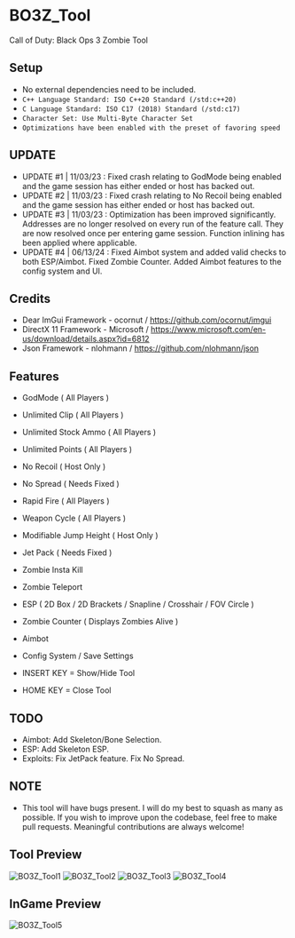 # BO3Z_Tool
Call of Duty: Black Ops 3 Zombie Tool

## Setup
* No external dependencies need to be included.
* ```C++ Language Standard: ISO C++20 Standard (/std:c++20)```
* ```C Language Standard: ISO C17 (2018) Standard (/std:c17)```
* ```Character Set: Use Multi-Byte Character Set```
* ```Optimizations have been enabled with the preset of favoring speed```

## UPDATE
* UPDATE #1 | 11/03/23 : Fixed crash relating to GodMode being enabled and the game session has either ended or host has backed out.
* UPDATE #2 | 11/03/23 : Fixed crash relating to No Recoil being enabled and the game session has either ended or host has backed out.
* UPDATE #3 | 11/03/23 : Optimization has been improved significantly. Addresses are no longer resolved on every run of the feature call. They are now resolved once per entering game session. Function inlining has been applied where applicable.
* UPDATE #4 | 06/13/24 : Fixed Aimbot system and added valid checks to both ESP/Aimbot. Fixed Zombie Counter. Added Aimbot features to the config system and UI.

## Credits
* Dear ImGui Framework - ocornut / https://github.com/ocornut/imgui
* DirectX 11 Framework - Microsoft / https://www.microsoft.com/en-us/download/details.aspx?id=6812
* Json Framework - nlohmann / https://github.com/nlohmann/json

## Features
* GodMode ( All Players )
* Unlimited Clip ( All Players )
* Unlimited Stock Ammo ( All Players )
* Unlimited Points ( All Players )
* No Recoil ( Host Only )
* No Spread ( Needs Fixed )
* Rapid Fire ( All Players )
* Weapon Cycle ( All Players )
* Modifiable Jump Height ( Host Only )
* Jet Pack ( Needs Fixed )
* Zombie Insta Kill
* Zombie Teleport
* ESP ( 2D Box / 2D Brackets / Snapline / Crosshair / FOV Circle )
* Zombie Counter ( Displays Zombies Alive )
* Aimbot
* Config System / Save Settings

* INSERT KEY = Show/Hide Tool
* HOME KEY = Close Tool

## TODO
* Aimbot: Add Skeleton/Bone Selection.
* ESP: Add Skeleton ESP.
* Exploits: Fix JetPack feature. Fix No Spread.

## NOTE
* This tool will have bugs present. I will do my best to squash as many as possible. If you wish to improve upon the codebase, feel free to make pull requests. Meaningful contributions are always welcome!

## Tool Preview
![BO3Z_Tool1](https://i.imgur.com/gg6Xb7b.png)
![BO3Z_Tool2](https://i.imgur.com/8yXPiDe.png)
![BO3Z_Tool3](https://i.imgur.com/Z2RxKuA.png)
![BO3Z_Tool4](https://i.imgur.com/yl4hWYL.png)

## InGame Preview
![BO3Z_Tool5](https://i.imgur.com/ZU474vy.png)